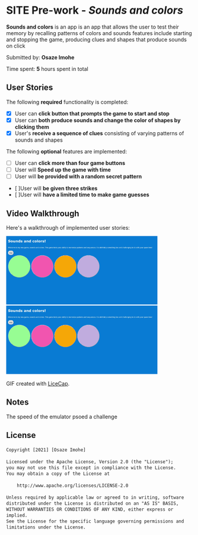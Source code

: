 # SITE Pre-work - *Sounds and colors*

**Sounds and colors** is an app is an app that allows the user to test their memory by recalling patterns of colors and sounds features include starting and stopping the game, producing clues and shapes that produce sounds on click

Submitted by: **Osaze Imohe**

Time spent: **5** hours spent in total

## User Stories

The following **required** functionality is completed:

* [x] User can **click button that prompts the game to start and stop**
* [x] User can **both produce sounds and change the color of shapes by clicking them** 
* [x] User's **receive a sequence of clues** consisting of varying patterns of sounds and shapes

The following **optional** features are implemented:

* [ ] User can **click more than four game buttons** 
* [ ] User will **Speed up the game with time** 
* [ ] User will **be provided with a random secret pattern**
* [ ]User will **be given three strikes**
* [ ]User will **have a limited time to make game guesses**


## Video Walkthrough

Here's a walkthrough of implemented user stories:

<img src='20220331-181814_capture.gif' title='Video Walkthrough' width='' alt='Video Walkthrough' />
<img src='20220331-181814_capture.gif' title='Video Walkthrough' width='' alt='Video Walkthrough' />

GIF created with [LiceCap](http://www.cockos.com/licecap/).

## Notes
The speed of the emulator psoed a challenge

## License

    Copyright [2021] [Osaze Imohe]

    Licensed under the Apache License, Version 2.0 (the "License");
    you may not use this file except in compliance with the License.
    You may obtain a copy of the License at

        http://www.apache.org/licenses/LICENSE-2.0

    Unless required by applicable law or agreed to in writing, software
    distributed under the License is distributed on an "AS IS" BASIS,
    WITHOUT WARRANTIES OR CONDITIONS OF ANY KIND, either express or implied.
    See the License for the specific language governing permissions and
    limitations under the License.

